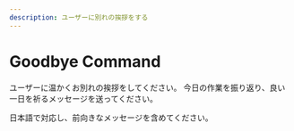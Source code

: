```yaml
---
description: ユーザーに別れの挨拶をする
---
```


# Goodbye Command

ユーザーに温かくお別れの挨拶をしてください。
今日の作業を振り返り、良い一日を祈るメッセージを送ってください。

日本語で対応し、前向きなメッセージを含めてください。
